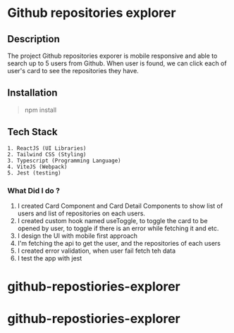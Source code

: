 # Github repositories explorer

## Description

The project Github repositories exporer is mobile responsive and able to search up to 5 users from Github. When user is found, we can click each of user's card to see the repositories they have.

## Installation

> npm install

## Tech Stack

    1. ReactJS (UI Libraries)
    2. Tailwind CSS (Styling)
    3. Typescript (Programming Language)
    4. ViteJS (Webpack)
    5. Jest (testing)

### What Did I do ?

1.  I created Card Component and Card Detail Components to show list of users and list of repositories on each users.
2.  I created custom hook named useToggle, to toggle the card to be opened by user, to toggle if there is an error while fetching it and etc.
3.  I design the UI with mobile first approach
4.  I'm fetching the api to get the user, and the repositories of each users
5.  I created error validation, when user fail fetch teh data
6.  I test the app with jest
# github-repostiories-explorer
# github-repostiories-explorer
